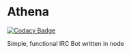 # Athena

[![Codacy Badge](https://api.codacy.com/project/badge/Grade/a6fd391f6f9a41e8aef5d063a898ffa7)](https://app.codacy.com/app/Athena/Athena?utm_source=github.com&utm_medium=referral&utm_content=BWBellairs/Athena&utm_campaign=badger)

Simple, functional IRC Bot written in node
